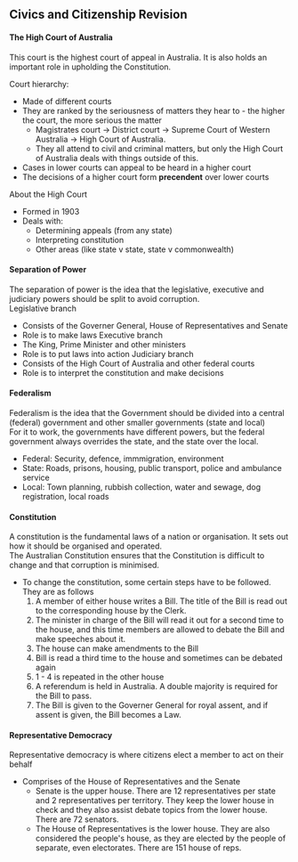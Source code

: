 <head>
  <title>Civics and Citizenship Revision Year 9</title>
</head>

## Civics and Citizenship Revision
#### The High Court of Australia
This court is the highest court of appeal in Australia. It is also holds an important role in upholding the Constitution.  

Court hierarchy:  
- Made of different courts  
- They are ranked by the seriousness of matters they hear to - the higher the court, the more serious the matter  
    - Magistrates court -> District court -> Supreme Court of Western Australia -> High Court of Australia.  
    - They all attend to civil and criminal matters, but only the High Court of Australia deals with things outside of this.  
- Cases in lower courts can appeal to be heard in a higher court  
- The decisions of a higher court form **precendent** over lower courts  

About the High Court  
- Formed in 1903  
- Deals with:  
    - Determining appeals (from any state)  
    - Interpreting constitution  
    - Other areas (like state v state, state v commonwealth)  

#### Separation of Power
The separation of power is the idea that the legislative, executive and judiciary powers should be split to avoid corruption.  
Legislative branch
- Consists of the Governer General, House of Representatives and Senate
- Role is to make laws
Executive branch
- The King, Prime Minister and other ministers
- Role is to put laws into action
Judiciary branch
- Consists of the High Court of Australia and other federal courts
- Role is to interpret the constitution and make decisions
#### Federalism
Federalism is the idea that the Government should be divided into a central (federal) government and other smaller governments (state and local)  
For it to work, the governments have different powers, but the federal government always overrides the state, and the state over the local.  
- Federal: Security, defence, immmigration, environment
- State: Roads, prisons, housing, public transport, police and ambulance service
- Local: Town planning, rubbish collection, water and sewage, dog registration, local roads
#### Constitution
A constitution is the fundamental laws of a nation or organisation. It sets out how it should be organised and operated.  
The Australian Constitution ensures that the Constitution is difficult to change and that corruption is minimised.  
- To change the constitution, some certain steps have to be followed. They are as follows
  1. A member of either house writes a Bill. The title of the Bill is read out to the corresponding house by the Clerk.
  2. The minister in charge of the Bill will read it out for a second time to the house, and this time members are allowed to debate the Bill and make speeches about it.
  3. The house can make amendments to the Bill
  4. Bill is read a third time to the house and sometimes can be debated again
  5. 1 - 4 is repeated in the other house
  6. A referendum is held in Australia. A double majority is required for the Bill to pass.
  7. The Bill is given to the Governer General for royal assent, and if assent is given, the Bill becomes a Law.
#### Representative Democracy
Representative democracy is where citizens elect a member to act on their behalf  
- Comprises of the House of Representatives and the Senate
  - Senate is the upper house. There are 12 representatives per state and 2 representatives per territory. They keep the lower house in check and they also assist debate topics from the lower house. There are 72 senators.
  - The House of Representatives is the lower house. They are also considered the people's house, as they are elected by the people of separate, even electorates. There are 151 house of reps.

